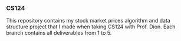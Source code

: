 ### CS124

This repository contains my stock market prices algorithm and data structure project that I made when taking CS124 with Prof. Dion. Each branch contains all deliverables from 1 to 5.
